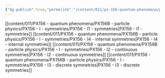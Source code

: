```yaml
---
{"dg-publish":true,"permalink":"/content/011/px-156-quantum-phenomena/px-156-b-particle-physics/px-156-i-symmetries/i-symmetries/","noteIcon":"1","created":"2024-11-25T10:50:32.000+00:00","updated":"2024-11-26T20:03:21.441+00:00"}
---
```


[[content/011/PX156 - quantum phenomena/PX156B - particle physics/PX156 - I - symmetries/PX156 - I1 - symmetries\|PX156 - I1 - symmetries]]
[[content/011/PX156 - quantum phenomena/PX156B - particle physics/PX156 - I - symmetries/PX156 - I4 - internal symmetries\|PX156 - I4 - internal symmetries]]
[[content/011/PX156 - quantum phenomena/PX156B - particle physics/PX156 - I - symmetries/PX156 - I2 - continuous symmetries\|PX156 - I2 - continuous symmetries]]
[[content/011/PX156 - quantum phenomena/PX156B - particle physics/PX156 - I - symmetries/PX156 - I3 - discrete symmetries\|PX156 - I3 - discrete symmetries]]
